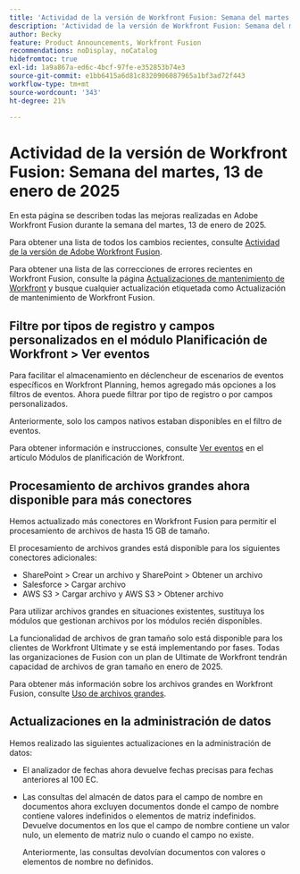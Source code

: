 ```yaml
---
title: 'Actividad de la versión de Workfront Fusion: Semana del martes, 13 de enero de 2025'
description: 'Actividad de la versión de Workfront Fusion: Semana del martes, 13 de enero de 2025'
author: Becky
feature: Product Announcements, Workfront Fusion
recommendations: noDisplay, noCatalog
hidefromtoc: true
exl-id: 1a9a867a-ed6c-4bcf-97fe-e352853b74e3
source-git-commit: e1bb6415a6d81c8320906087965a1bf3ad72f443
workflow-type: tm+mt
source-wordcount: '343'
ht-degree: 21%

---
```


# Actividad de la versión de Workfront Fusion: Semana del martes, 13 de enero de 2025

En esta página se describen todas las mejoras realizadas en Adobe Workfront Fusion durante la semana del martes, 13 de enero de 2025.

Para obtener una lista de todos los cambios recientes, consulte [Actividad de la versión de Adobe Workfront Fusion](/help/workfront-fusion/fusion-product-releases/fusion-release-activity.md).

Para obtener una lista de las correcciones de errores recientes en Workfront Fusion, consulte la página [Actualizaciones de mantenimiento de Workfront](https://experienceleague.adobe.com/es/docs/workfront-known-issues/releases/current-updates) y busque cualquier actualización etiquetada como Actualización de mantenimiento de Workfront Fusion.

## Filtre por tipos de registro y campos personalizados en el módulo Planificación de Workfront > Ver eventos

Para facilitar el almacenamiento en déclencheur de escenarios de eventos específicos en Workfront Planning, hemos agregado más opciones a los filtros de eventos. Ahora puede filtrar por tipo de registro o por campos personalizados.

Anteriormente, solo los campos nativos estaban disponibles en el filtro de eventos.

Para obtener información e instrucciones, consulte [Ver eventos](/help/workfront-fusion/references/apps-and-modules/adobe-connectors/workfront-planning-modules.md#watch-events) en el artículo Módulos de planificación de Workfront.

## Procesamiento de archivos grandes ahora disponible para más conectores

Hemos actualizado más conectores en Workfront Fusion para permitir el procesamiento de archivos de hasta 15 GB de tamaño.

El procesamiento de archivos grandes está disponible para los siguientes conectores adicionales:

* SharePoint > Crear un archivo y SharePoint > Obtener un archivo
* Salesforce > Cargar archivo
* AWS S3 > Cargar archivo y AWS S3 > Obtener archivo

Para utilizar archivos grandes en situaciones existentes, sustituya los módulos que gestionan archivos por los módulos recién disponibles.

La funcionalidad de archivos de gran tamaño solo está disponible para los clientes de Workfront Ultimate y se está implementando por fases. Todas las organizaciones de Fusion con un plan de Ultimate de Workfront tendrán capacidad de archivos de gran tamaño en enero de 2025.

Para obtener más información sobre los archivos grandes en Workfront Fusion, consulte [Uso de archivos grandes](/help/workfront-fusion/references/scenarios/fusion-large-files.md).


## Actualizaciones en la administración de datos

Hemos realizado las siguientes actualizaciones en la administración de datos:

* El analizador de fechas ahora devuelve fechas precisas para fechas anteriores al 100 EC.
* Las consultas del almacén de datos para el campo de nombre en documentos ahora excluyen documentos donde el campo de nombre contiene valores indefinidos o elementos de matriz indefinidos. Devuelve documentos en los que el campo de nombre contiene un valor nulo, un elemento de matriz nulo o cuando el campo no existe.

  Anteriormente, las consultas devolvían documentos con valores o elementos de nombre no definidos.

